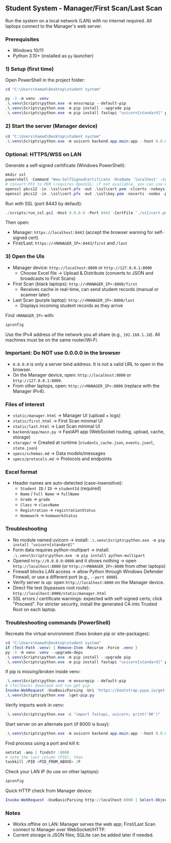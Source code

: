 ## Student System - Manager/First Scan/Last Scan

Run the system on a local network (LAN) with no internet required. All laptops connect to the Manager's web server.

### Prerequisites
- Windows 10/11
- Python 3.10+ (installed as `py` launcher)

### 1) Setup (first time)
Open PowerShell in the project folder:

```powershell
cd "C:\Users\hamad\Desktop\student system"

py -3 -m venv .venv
.\.venv\Scripts\python.exe -m ensurepip --default-pip
.\.venv\Scripts\python.exe -m pip install --upgrade pip
.\.venv\Scripts\python.exe -m pip install fastapi "uvicorn[standard]" pandas openpyxl python-multipart
```

### 2) Start the server (Manager device)
```powershell
cd "C:\Users\hamad\Desktop\student system"
.\.venv\Scripts\python.exe -m uvicorn backend.app.main:app --host 0.0.0.0 --port 8000
```

### Optional: HTTPS/WSS on LAN
Generate a self‑signed certificate (Windows PowerShell):
```powershell
mkdir ssl
powershell -Command "New-SelfSignedCertificate -DnsName 'localhost' -CertStoreLocation Cert:\LocalMachine\My | ForEach-Object { $pwd = ConvertTo-SecureString -String 'password' -Force -AsPlainText; Export-PfxCertificate -Cert $_ -FilePath .\ssl\cert.pfx -Password $pwd }"
# Convert PFX to PEM (requires OpenSSL; if not available, you can use Windows cert export wizard):
openssl pkcs12 -in .\ssl\cert.pfx -out .\ssl\cert.pem -clcerts -nokeys -passin pass:password
openssl pkcs12 -in .\ssl\cert.pfx -out .\ssl\key.pem -nocerts -nodes -passin pass:password
```

Run with SSL (port 8443 by default):
```powershell
./scripts/run_ssl.ps1 -Host 0.0.0.0 -Port 8443 -CertFile './ssl/cert.pem' -KeyFile './ssl/key.pem'
```

Then open:
- Manager: `https://localhost:8443` (accept the browser warning for self-signed cert)
- First/Last: `https://<MANAGER_IP>:8443/first` and `/last`

### 3) Open the UIs
- Manager device: `http://localhost:8000` or `http://127.0.0.1:8000`
  - Choose Excel file → Upload & Distribute (converts to JSON and broadcasts to First Scans)
- First Scan (black laptops): `http://<MANAGER_IP>:8000/first`
  - Receives cache in real-time, can send student records (manual or scanner later)
- Last Scan (purple laptop): `http://<MANAGER_IP>:8000/last`
  - Displays incoming student records as they arrive

Find `<MANAGER_IP>` with:
```powershell
ipconfig
```
Use the IPv4 address of the network you all share (e.g., `192.168.1.10`). All machines must be on the same router/Wi‑Fi.

### Important: Do NOT use 0.0.0.0 in the browser
- `0.0.0.0` is only a server bind address. It is not a valid URL to open in the browser.
- On the Manager device, open: `http://localhost:8000` or `http://127.0.0.1:8000`.
- From other laptops, open: `http://<MANAGER_IP>:8000` (replace with the Manager IPv4).

### Files of interest
- `static/manager.html` → Manager UI (upload + logs)
- `static/first.html` → First Scan minimal UI
- `static/last.html` → Last Scan minimal UI
- `backend/app/main.py` → FastAPI app (WebSocket routing, upload, cache, storage)
- `storage/` → Created at runtime (`students_cache.json`, `events.jsonl`, `state.json`)
- `specs/schemas.md` → Data models/messages
- `specs/protocols.md` → Protocols and endpoints

### Excel format
- Header names are auto-detected (case-insensitive):
  - `Student ID` / `ID` → `studentId` (required)
  - `Name` / `Full Name` → `fullName`
  - `Grade` → `grade`
  - `Class` → `className`
  - `Registration` → `registrationStatus`
  - `Homework` → `homeworkStatus`

### Troubleshooting
- No module named uvicorn → install: `.\.venv\Scripts\python.exe -m pip install "uvicorn[standard]"`
- Form data requires python-multipart → install: `.\.venv\Scripts\python.exe -m pip install python-multipart`
- Opened `http://0.0.0.0:8000` and it shows nothing → open `http://localhost:8000` (or `http://<MANAGER_IP>:8000` from other laptops)
- Firewall blocks LAN access → allow Python through Windows Defender Firewall, or use a different port (e.g., `--port 8080`).
- Verify server is up: open `http://localhost:8000` on the Manager device.
- Direct file test (bypasses root route): `http://localhost:8000/static/manager.html`
- SSL errors / certificate warnings: expected with self-signed certs; click "Proceed". For stricter security, install the generated CA into Trusted Root on each laptop.

### Troubleshooting commands (PowerShell)

Recreate the virtual environment (fixes broken pip or site-packages):
```powershell
cd "C:\Users\hamad\Desktop\student system"
if (Test-Path .venv) { Remove-Item -Recurse -Force .venv }
py -3 -m venv .venv --upgrade-deps
.\.venv\Scripts\python.exe -m pip install --upgrade pip
.\.venv\Scripts\python.exe -m pip install fastapi "uvicorn[standard]" pandas openpyxl python-multipart
```

If pip is missing/broken inside venv:
```powershell
.\.venv\Scripts\python.exe -m ensurepip --default-pip
# (fallback) download and run get-pip
Invoke-WebRequest -UseBasicParsing -Uri 'https://bootstrap.pypa.io/get-pip.py' -OutFile get-pip.py
.\.venv\Scripts\python.exe .\get-pip.py
```

Verify imports work in venv:
```powershell
.\.venv\Scripts\python.exe -c "import fastapi, uvicorn; print('OK')"
```

Start server on an alternate port (if 8000 is busy):
```powershell
.\.venv\Scripts\python.exe -m uvicorn backend.app.main:app --host 0.0.0.0 --port 8080
```

Find process using a port and kill it:
```powershell
netstat -ano | findstr :8000
# note the last column (PID), then
taskkill /PID <PID_FROM_ABOVE> /F
```

Check your LAN IP (to use on other laptops):
```powershell
ipconfig
```

Quick HTTP check from Manager device:
```powershell
Invoke-WebRequest -UseBasicParsing http://localhost:8000 | Select-Object -Property StatusCode
```

### Notes
- Works offline on LAN: Manager serves the web app; First/Last Scan connect to Manager over WebSocket/HTTP.
- Current storage is JSON files; SQLite can be added later if needed.



